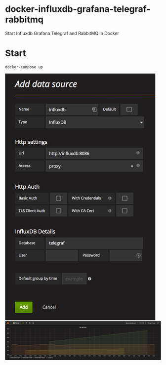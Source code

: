 # docker-influxdb-grafana-telegraf-rabbitmq
Start Influxdb Grafana Telegraf and RabbitMQ in Docker

# Start

```
docker-compose up
```

![Screen%20Shot%202017-04-10%20at%2014.28.34.png](Screen%20Shot%202017-04-10%20at%2014.28.34.png)
![Screen%20Shot%202017-04-10%20at%2014.43.41.png](Screen%20Shot%202017-04-10%20at%2014.43.41.png)

